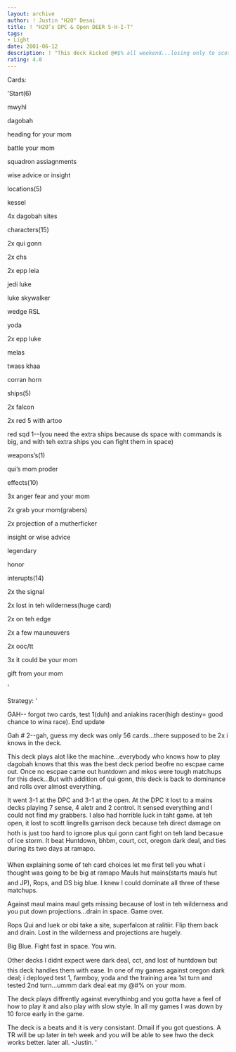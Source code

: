```yaml
---
layout: archive
author: ! Justin "H2O" Desai
title: ! "H2O’s DPC & Open DEER S-H-I-T"
tags:
- Light
date: 2001-06-12
description: ! "This deck kicked @#$% all weekend...losing only to scott lingrell and another game that i had horrible luck in.  This deck is a beast."
rating: 4.0
---
```

Cards: 

'Start(6)

mwyhl

dagobah

heading for your mom

battle your mom

squadron assiagnments

wise advice or insight


locations(5)

kessel

4x dagobah sites


characters(15)

2x qui gonn

2x chs

2x epp leia

jedi luke

luke skywalker

wedge RSL

yoda

2x epp luke

melas

twass khaa

corran horn


ships(5)

2x falcon

2x red 5 with artoo

red sqd 1--(you need the extra ships because ds space with commands is big, and with teh extra ships you can fight them in space)


weapons’s(1)

qui’s mom proder


effects(10)

3x anger fear and your mom

2x grab your mom(grabers)

2x projection of a mutherficker

insight or wise advice

legendary

honor


interupts(14)

2x the signal

2x lost in teh wilderness(huge card)

2x on teh edge

2x a few mauneuvers

2x ooc/tt

3x it could be your mom

gift from your mom

'

Strategy: '

GAH--  forgot two cards, test 1(duh) and aniakins racer(high destiny= good chance to wina  race).  End update


Gah # 2--gah, guess my deck was only 56 cards...there supposed to be 2x i knows in the deck.

This deck plays alot like the machine...everybody who knows how to play dagobah knows that this was the best deck period beofre no escpae came out.  Once no escpae came out huntdown and mkos were tough matchups for this deck...But with addition of qui gonn, this deck is back to dominance and rolls over almost everything.

It went 3-1 at the DPC and 3-1 at the open.  At the DPC it lost to a mains decks playing 7 sense, 4 aletr and 2 control.  It sensed everything and I could not find my grabbers.  I also had horrible luck in taht game.  at teh open, it lost to scott lingrells garrison deck because teh direct damage on hoth is just too hard to ignore plus qui gonn cant fight on teh land becasue of ice storm.  It beat Huntdown, bhbm, court, cct, oregon dark deal, and ties during its two days at ramapo.


When explaining some of teh card choices let me first tell you what i thought was going to be big at ramapo  Mauls hut mains(starts mauls hut and JP), Rops, and DS big blue.  I knew I could dominate all three of these matchups.  


Against maul mains maul gets missing because of lost in teh wilderness and you put down projections...drain in space.  Game over.


Rops  Qui and luek or obi take a site, superfalcon at ralitiir.  Flip them back and drain.  Lost in the wilderness and projections are hugely.


Big Blue.  Fight fast in space.  You win.


Other decks I didnt expect were dark deal, cct, and lost of huntdown but this deck handles them with ease.  In one of my games against oregon dark deal; i deployed test 1, farmboy, yoda and the training area 1st turn and tested 2nd turn...ummm dark deal eat my @#$% while i @#$% on your mom.


The deck plays diffrently against everythinbg and you gotta have a feel of how to play it and also play with slow style.  In all  my games I was down by 10 force early in the game.  

 The deck is a beats and it is very consistant.  Dmail if you got questions.  A TR will be up later in teh week and you will be able to see hwo the deck works better.  later all.  -Justin.     '